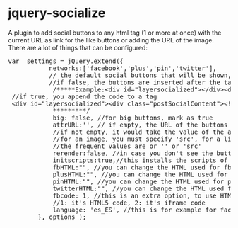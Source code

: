 jquery-socialize
================

A plugin to add social buttons to any html tag (1 or more at once) with the current URL as link for the like buttons or adding the URL of the image.
There are a lot of things that can be configured:

<pre>
var  settings = jQuery.extend({
       	   networks:['facebook','plus','pin','twitter'],
       	   // the default social buttons that will be shown, the order is that used appending:true, 
       	   //if false, the buttons are inserted after the tag, perfect for img tags
          	/*****Example:&lt;div id="layersocialized"&gt;&lt;/div&gt;&lt;div class="postSocialContent"&gt;&lt;!--buttons--&gt;&lt;/div&gt;<br /> //if true, you append the code to a tag<br /> &lt;div id="layersocialized"&gt;&lt;div class="postSocialContent"&gt;&lt;!--buttons are inside the tag--&gt;&lt;/div&gt;&lt;/div&gt;
          	*********/
          	big: false, //for big buttons, mark as true
			attrURL:'', // if empty, the URL of the buttons would be current page (window.location.href) 
			//if not empty, it would take the value of the attribute you specify
			//for an image, you must specify 'src', for a link would be 'href'
			//the frequent values are or '' or 'src'
			rerender:false, //in case you don't see the buttons, try assigning true to rerender.
			initscripts:true,//this installs the scripts of the social networks you use
			fbHTML:"", //you can change the HTML used for fb, the only thing you must include is {location_href} for the URL
			plusHTML:"", //you can change the HTML used for gplus, the only thing you must include is {location_href} for the URL
			pinHTML:"", //you can change the HTML used for pin, the only thing you must include is {location_href} for the URL
			twitterHTML:"", //you can change the HTML used for twitter, the only thing you must include is {location_href} for the URL
			fbcode: 1, //this is an extra option, to use HTML5 option of facebook code instead of iframe code
			//1: it's HTML5 code, 2: it's iframe code
			language: 'es_ES', //this is for example for facebook button			
		}, options );
</pre>
